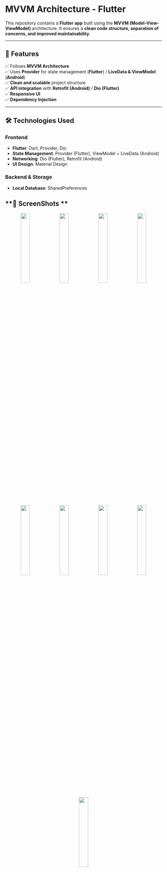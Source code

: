 # **MVVM Architecture - Flutter**

This repository contains a **Flutter app** built using the **MVVM (Model-View-ViewModel)** architecture. It ensures a **clean code structure, separation of concerns, and improved maintainability**.

---

## **🚀 Features**
✅ Follows **MVVM Architecture**  
✅ Uses **Provider** for state management (**Flutter**) / **LiveData & ViewModel** (**Android**)  
✅ **Clean and scalable** project structure  
✅ **API integration** with **Retrofit (Android)** / **Dio (Flutter)**  
✅ **Responsive UI**  
✅ **Dependency Injection**  

---

## **🛠 Technologies Used**

### **Frontend**
- **Flutter**: Dart, Provider, Dio  
- **State Management**: Provider (Flutter), ViewModel + LiveData (Android)  
- **Networking**: Dio (Flutter), Retrofit (Android)  
- **UI Design**: Material Design  

### **Backend & Storage**
- **Local Database**: SharedPreferences  

## **📸  ScreenShots **


<div align="center">

<img src="https://github.com/user-attachments/assets/420b4d04-1437-4aab-93f7-ceb9cd6ded2b" width="24%">

<img src="https://github.com/user-attachments/assets/e8461c8c-2033-47f1-bf38-694905d01a5d" width="24%">

<img src="https://github.com/user-attachments/assets/282b6595-bfed-4bb6-80f5-fe530470376b" width="24%">

<img src="https://github.com/user-attachments/assets/2e8f0f48-59f3-43b3-a16d-94992ebf4ba9" width="24%">

<img src="https://github.com/user-attachments/assets/c9a0e655-276b-48c7-a6c6-399119117d5e" width="24%">

<img src="https://github.com/user-attachments/assets/c3e95767-4e98-42cb-9a32-8489002ff378" width="24%">

<img src="https://github.com/user-attachments/assets/489ba673-10ea-4f2d-a827-9cb2bd87865a" width="24%">

<img src="https://github.com/user-attachments/assets/5cd68d6f-a433-4cb4-a60c-6d86be4dbae1" width="24%">

<img src="https://github.com/user-attachments/assets/f70de23b-d423-4e6b-a030-c72fbfad6b2c" width="24%">

</div>

